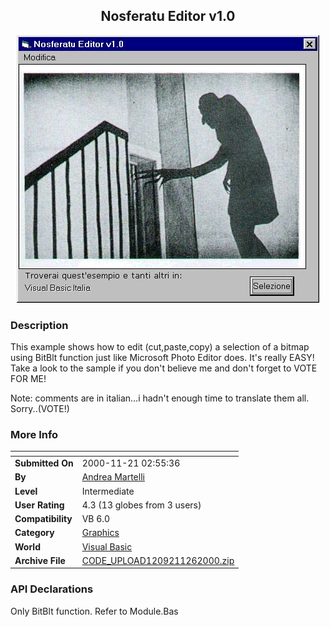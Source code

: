 ﻿<div align="center">

## Nosferatu Editor v1\.0

<img src="PIC200011261614281804.jpg">
</div>

### Description

This example shows how to edit (cut,paste,copy) a selection of a bitmap using BitBlt function just like Microsoft Photo Editor does. It's really EASY! Take a look to the sample if you don't believe me and don't forget to VOTE FOR ME!

Note: comments are in italian...i hadn't enough time to translate them all. Sorry..(VOTE!)
 
### More Info
 


<span>             |<span>
---                |---
**Submitted On**   |2000-11-21 02:55:36
**By**             |[Andrea Martelli](https://github.com/Planet-Source-Code/PSCIndex/blob/master/ByAuthor/andrea-martelli.md)
**Level**          |Intermediate
**User Rating**    |4.3 (13 globes from 3 users)
**Compatibility**  |VB 6\.0
**Category**       |[Graphics](https://github.com/Planet-Source-Code/PSCIndex/blob/master/ByCategory/graphics__1-46.md)
**World**          |[Visual Basic](https://github.com/Planet-Source-Code/PSCIndex/blob/master/ByWorld/visual-basic.md)
**Archive File**   |[CODE\_UPLOAD1209211262000\.zip](https://github.com/Planet-Source-Code/andrea-martelli-nosferatu-editor-v1-0__1-13133/archive/master.zip)

### API Declarations

Only BitBlt function. Refer to Module.Bas





